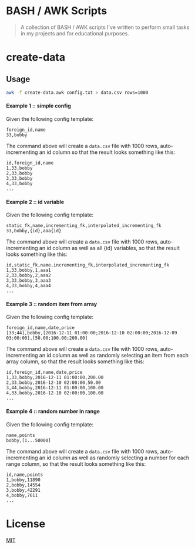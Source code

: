 BASH / AWK Scripts
==================

> A collection of BASH / AWK scripts I've written to perform small tasks in my projects and for educational purposes.

create-data
===========

Usage
-----

```bash
awk -f create-data.awk config.txt > data.csv rows=1000
```

#### Example 1 :: simple config


Given the following config template:

```
foreign_id,name
33,bobby
```

The command above will create a `data.csv` file with 1000 rows, auto-incrementing an id column so that the result looks something like this:

```
id,foreign_id,name
1,33,bobby
2,33,bobby
3,33,bobby
4,33,bobby
...
```

#### Example 2 :: id variable

Given the following config template:

```
static_fk,name,incrementing_fk,interpolated_incrementing_fk
33,bobby,{id},aaa{id}
```

The command above will create a `data.csv` file with 1000 rows, auto-incrementing an id column as well as all {id} variables, so that the result looks something like this:

```
id,static_fk,name,incrementing_fk,interpolated_incrementing_fk
1,33,bobby,1,aaa1
2,33,bobby,2,aaa2
3,33,bobby,3,aaa3
4,33,bobby,4,aaa4
...
```

#### Example 3 :: random item from array

Given the following config template:

```
foreign_id,name,date,price
[33;44],bobby,[2016-12-11 01:00:00;2016-12-10 02:00:00;2016-12-09 03:00:00],[50.00;100.00;200.00]
```

The command above will create a `data.csv` file with 1000 rows, auto-incrementing an id column as well as randomly selecting an item from each array column, so that the result looks something like this:

```
id,foreign_id,name,date,price
1,33,bobby,2016-12-11 01:00:00,200.00
2,33,bobby,2016-12-10 02:00:00,50.00
3,44,bobby,2016-12-11 01:00:00,100.00
4,33,bobby,2016-12-10 02:00:00,100.00
...
```

#### Example 4 :: random number in range

Given the following config template:

```
name,points
bobby,[1...50000]
```

The command above will create a `data.csv` file with 1000 rows, auto-incrementing an id column as well as randomly selecting a number for each range column, so that the result looks something like this:

```
id,name,points
1,bobby,11890
2,bobby,14554
3,bobby,42291
4,bobby,7611
...
```

License
=======

[MIT](https://github.com/neilrussell6/vuejs-markdown-live-reload/blob/master/LICENSE)
